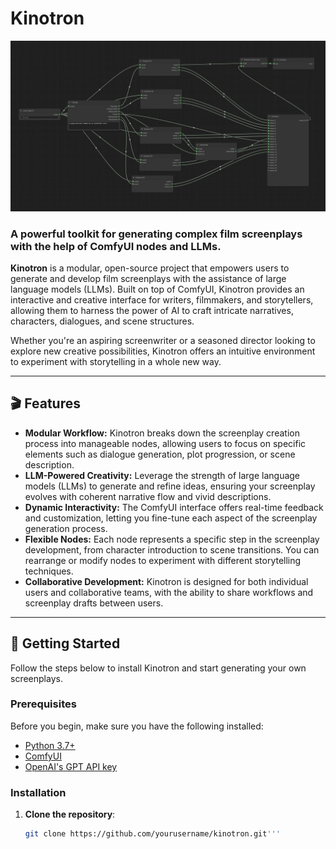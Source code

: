 # Kinotron
![](kinotron.jpeg)

### A powerful toolkit for generating complex film screenplays with the help of ComfyUI nodes and LLMs.

**Kinotron** is a modular, open-source project that empowers users to generate and develop film screenplays with the assistance of large language models (LLMs). Built on top of ComfyUI, Kinotron provides an interactive and creative interface for writers, filmmakers, and storytellers, allowing them to harness the power of AI to craft intricate narratives, characters, dialogues, and scene structures.

Whether you're an aspiring screenwriter or a seasoned director looking to explore new creative possibilities, Kinotron offers an intuitive environment to experiment with storytelling in a whole new way.

---

## 🎬 Features

- **Modular Workflow:** Kinotron breaks down the screenplay creation process into manageable nodes, allowing users to focus on specific elements such as dialogue generation, plot progression, or scene description.
- **LLM-Powered Creativity:** Leverage the strength of large language models (LLMs) to generate and refine ideas, ensuring your screenplay evolves with coherent narrative flow and vivid descriptions.
- **Dynamic Interactivity:** The ComfyUI interface offers real-time feedback and customization, letting you fine-tune each aspect of the screenplay generation process.
- **Flexible Nodes:** Each node represents a specific step in the screenplay development, from character introduction to scene transitions. You can rearrange or modify nodes to experiment with different storytelling techniques.
- **Collaborative Development:** Kinotron is designed for both individual users and collaborative teams, with the ability to share workflows and screenplay drafts between users.

---

## 🚀 Getting Started

Follow the steps below to install Kinotron and start generating your own screenplays.

### Prerequisites

Before you begin, make sure you have the following installed:

- [Python 3.7+](https://www.python.org/downloads/)
- [ComfyUI](https://github.com/comfyanonymous/ComfyUI)
- [OpenAI's GPT API key](https://beta.openai.com/signup/)

### Installation

1. **Clone the repository**:
   ```bash
   git clone https://github.com/yourusername/kinotron.git'''
